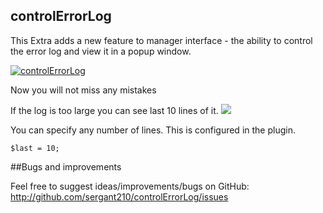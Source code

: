 ## controlErrorLog

This Extra adds a new feature to manager interface - the ability to control the error log and view it in a popup window.

[![controlErrorLog](https://file.modx.pro/files/5/4/e/54e83844265bdc5c100aed56fd6bf4e9s.jpg)](https://file.modx.pro/files/5/4/e/54e83844265bdc5c100aed56fd6bf4e9.png)

Now you will not miss any mistakes

If the log is too large you can see last 10 lines of it. 
[![](https://file.modx.pro/files/2/6/0/2604892c39ed8050bfc6e4147f3cfb1cs.jpg)](https://file.modx.pro/files/2/6/0/2604892c39ed8050bfc6e4147f3cfb1c.png)

You can specify any number of lines. This is configured in the plugin.  
```
$last = 10;
```

##Bugs and improvements

Feel free to suggest ideas/improvements/bugs on GitHub:
http://github.com/sergant210/controlErrorLog/issues